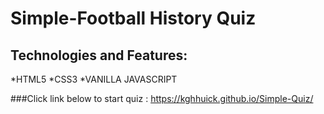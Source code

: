 # Simple-Football History Quiz

## Technologies and Features:
*HTML5
*CSS3
*VANILLA JAVASCRIPT

###Click link below to start quiz :
https://kghhuick.github.io/Simple-Quiz/ 
